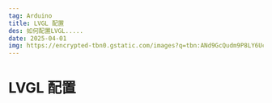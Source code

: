 ```yaml
--- 
tag: Arduino
title: LVGL 配置
des: 如何配置LVGL.....
date: 2025-04-01
img: https://encrypted-tbn0.gstatic.com/images?q=tbn:ANd9GcQudm9P8LY6UchrnbPWNR92fb1ptlAm_zKg7g&s
---
```


# LVGL 配置